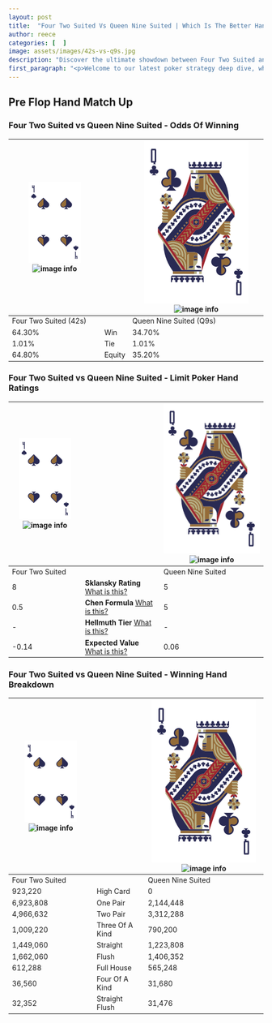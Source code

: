 ```yaml
---
layout: post
title:  "Four Two Suited Vs Queen Nine Suited | Which Is The Better Hand In Poker? A Complete Guide"
author: reece
categories: [  ]
image: assets/images/42s-vs-q9s.jpg
description: "Discover the ultimate showdown between Four Two Suited and Queen Nine Suited in poker! Uncover the odds, strategies, and scenarios where one hand triumphs over the other. Get ready to up your poker game with this thrilling analysis."
first_paragraph: "<p>Welcome to our latest poker strategy deep dive, where we're pitting two distinct hands against each other in a high-stakes showdown: Four Two Suited vs Queen Nine Suited.</p><p>In the dynamic world of poker, every decision counts, and knowing which hand holds the upper hand is key to your success at the table.</p><p>In this article, we'll dissect these two hands, explore the scenarios where one dominates the other, and equip you with the knowledge to make strategic choices that can tip the odds in your favor.</p><p>Get ready to unravel the intriguing dynamics of these poker hands and elevate your game to new heights.</p>"
---
```




[comment]: # (sp0)

## Pre Flop Hand Match Up

<div class="table hand-ratings" markdown="1"> 



### Four Two Suited vs Queen Nine Suited - Odds Of Winning


    
| ![image info](assets/images/hand1/4.png) ![image info](assets/images/hand1/2s.png) |  | ![image info](assets/images/hand2/Q.png) ![image info](assets/images/hand2/9s.png) |
| -------- | -------- | -------- |
| Four Two Suited (42s) |  | Queen Nine Suited (Q9s) |
| 64.30% | Win | 34.70% |
| 1.01% | Tie | 1.01% |
| 64.80% | Equity | 35.20% |




[comment]: # (sp1)



### Four Two Suited vs Queen Nine Suited - Limit Poker Hand Ratings


    
| ![image info](assets/images/hand1/4.png) ![image info](assets/images/hand1/2s.png) |  | ![image info](assets/images/hand2/Q.png) ![image info](assets/images/hand2/9s.png) |
| -------- | -------- | -------- |
| Four Two Suited |  | Queen Nine Suited |
| 8 | **Sklansky Rating** [What is this?](/sklansky-rating-explained) | 5 |
| 0.5 | **Chen Formula** [What is this?](/chen-formula-explained) | 5 |
| - | **Hellmuth Tier** [What is this?](/Hellmuth-tier-explained) | - |
| -0.14 | **Expected Value** [What is this?](/expected-value-explained) | 0.06 |




[comment]: # (sp2)



### Four Two Suited vs Queen Nine Suited - Winning Hand Breakdown


    
| ![image info](assets/images/hand1/4.png) ![image info](assets/images/hand1/2s.png) |  | ![image info](assets/images/hand2/Q.png) ![image info](assets/images/hand2/9s.png) |
| -------- | -------- | -------- |
| Four Two Suited |  | Queen Nine Suited |
| 923,220 | High Card | 0 |
| 6,923,808 | One Pair | 2,144,448 |
| 4,966,632 | Two Pair | 3,312,288 |
| 1,009,220 | Three Of A Kind | 790,200 |
| 1,449,060 | Straight | 1,223,808 |
| 1,662,060 | Flush | 1,406,352 |
| 612,288 | Full House | 565,248 |
| 36,560 | Four Of A Kind | 31,680 |
| 32,352 | Straight Flush | 31,476 |




[comment]: # (sp3)



</div>

[comment]: # (sp4)



[comment]: # (sp5)

